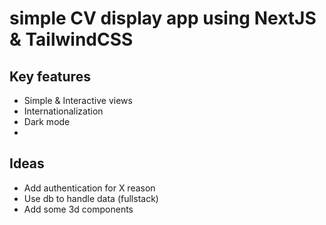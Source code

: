 # simple CV display app using NextJS & TailwindCSS

## Key features

- Simple & Interactive views
- Internationalization
- Dark mode
-

## Ideas

- Add authentication for X reason
- Use db to handle data (fullstack)
- Add some 3d components
